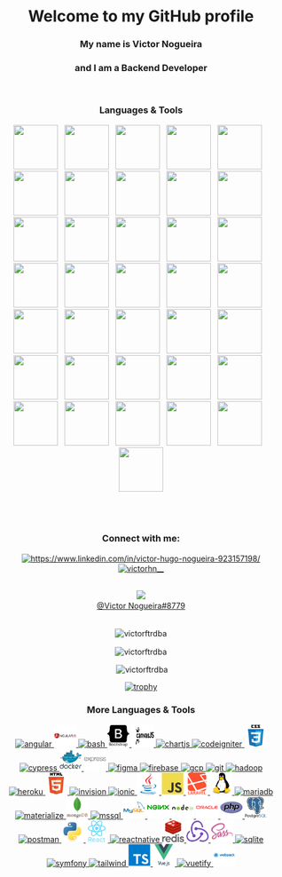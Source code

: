 <div align="center">
<h1>Welcome to my GitHub profile</h1>
<h3>My name is Victor Nogueira</h3>
<h3>and I am a Backend Developer</h3>
<br/>
  
### **Languages & Tools**
  
<img src="https://cdn.jsdelivr.net/gh/devicons/devicon/icons/php/php-original.svg" width="80" height="80" />&nbsp;&nbsp;&nbsp;<img src="https://cdn.jsdelivr.net/gh/devicons/devicon/icons/mysql/mysql-original-wordmark.svg" width="80" height="80" />&nbsp;&nbsp;&nbsp;<img src="https://cdn.jsdelivr.net/gh/devicons/devicon/icons/laravel/laravel-plain-wordmark.svg" 
width="80" height="80" />&nbsp;&nbsp;&nbsp;<img src="https://cdn.jsdelivr.net/gh/devicons/devicon/icons/jquery/jquery-plain-wordmark.svg"  width="80" height="80"/>&nbsp;&nbsp;&nbsp;<img src="https://cdn.jsdelivr.net/gh/devicons/devicon/icons/javascript/javascript-plain.svg" width="80" height="80" />&nbsp;&nbsp;&nbsp;<img src="https://cdn.jsdelivr.net/gh/devicons/devicon/icons/linux/linux-original.svg" width="80" height="80" />&nbsp;&nbsp;&nbsp;<img src="https://cdn.jsdelivr.net/gh/devicons/devicon/icons/git/git-original.svg" width="80" height="80" />&nbsp;&nbsp;&nbsp;<img src="https://cdn.jsdelivr.net/gh/devicons/devicon/icons/gitlab/gitlab-original.svg" width="80" height="80" />&nbsp;&nbsp;&nbsp;<img src="https://cdn.jsdelivr.net/gh/devicons/devicon/icons/redis/redis-plain-wordmark.svg" width="80" height="80" />&nbsp;&nbsp;&nbsp;<img src="https://cdn.jsdelivr.net/gh/devicons/devicon/icons/react/react-original-wordmark.svg" width="80" height="80" />&nbsp;&nbsp;&nbsp;<img src="https://cdn.jsdelivr.net/gh/devicons/devicon/icons/yarn/yarn-original-wordmark.svg" width="80" height="80" />&nbsp;&nbsp;&nbsp;<img src="https://cdn.jsdelivr.net/gh/devicons/devicon/icons/vuetify/vuetify-original.svg" width="80" height="80" />&nbsp;&nbsp;&nbsp;<img src="https://cdn.jsdelivr.net/gh/devicons/devicon/icons/tailwindcss/tailwindcss-original-wordmark.svg" width="80" height="80" />&nbsp;&nbsp;&nbsp;<img src="https://cdn.jsdelivr.net/gh/devicons/devicon/icons/subversion/subversion-original.svg" width="80" height="80" />&nbsp;&nbsp;&nbsp;<img src="https://cdn.jsdelivr.net/gh/devicons/devicon/icons/sass/sass-original.svg" width="80" height="80" />&nbsp;&nbsp;&nbsp;<img src="https://cdn.jsdelivr.net/gh/devicons/devicon/icons/googlecloud/googlecloud-original.svg" width="80" height="80" />&nbsp;&nbsp;&nbsp;<img src="https://cdn.jsdelivr.net/gh/devicons/devicon/icons/docker/docker-original.svg" width="80" height="80" />&nbsp;&nbsp;&nbsp;<img src="https://cdn.jsdelivr.net/gh/devicons/devicon/icons/composer/composer-original.svg" width="80" height="80" />&nbsp;&nbsp;&nbsp;<img src="https://cdn.jsdelivr.net/gh/devicons/devicon/icons/arduino/arduino-original-wordmark.svg" width="80" height="80" />&nbsp;&nbsp;&nbsp;<img src="https://cdn.jsdelivr.net/gh/devicons/devicon/icons/apache/apache-original.svg" width="80" height="80" />&nbsp;&nbsp;&nbsp;<img src="https://cdn.jsdelivr.net/gh/devicons/devicon/icons/nodejs/nodejs-original.svg" width="80" height="80" />&nbsp;&nbsp;&nbsp;<img src="https://cdn.jsdelivr.net/gh/devicons/devicon/icons/phpstorm/phpstorm-original-wordmark.svg" width="80" height="80" />&nbsp;&nbsp;&nbsp;<img src="https://cdn.jsdelivr.net/gh/devicons/devicon/icons/zend/zend-plain-wordmark.svg" width="80" height="80" />&nbsp;&nbsp;&nbsp;<img src="https://cdn.jsdelivr.net/gh/devicons/devicon/icons/vscode/vscode-original-wordmark.svg" width="80" height="80" />&nbsp;&nbsp;&nbsp;<img src="https://cdn.jsdelivr.net/gh/devicons/devicon/icons/vuejs/vuejs-original.svg" width="80" height="80" />&nbsp;&nbsp;&nbsp;<img src="https://cdn.jsdelivr.net/gh/devicons/devicon/icons/typescript/typescript-original.svg" width="80" height="80" />&nbsp;&nbsp;&nbsp;<img src="https://cdn.jsdelivr.net/gh/devicons/devicon/icons/sqlite/sqlite-original-wordmark.svg" width="80" height="80" />&nbsp;&nbsp;&nbsp;<img src="https://cdn.jsdelivr.net/gh/devicons/devicon/icons/sequelize/sequelize-original-wordmark.svg" width="80" height="80" />&nbsp;&nbsp;&nbsp;<img src="https://cdn.jsdelivr.net/gh/devicons/devicon/icons/redux/redux-original.svg" width="80" height="80" />&nbsp;&nbsp;&nbsp;<img src="https://cdn.jsdelivr.net/gh/devicons/devicon/icons/angularjs/angularjs-plain-wordmark.svg" width="80" height="80" />&nbsp;&nbsp;&nbsp;<img src="https://cdn.jsdelivr.net/gh/devicons/devicon/icons/cakephp/cakephp-plain-wordmark.svg" width="80" height="80" />&nbsp;&nbsp;&nbsp;<img src="https://cdn.jsdelivr.net/gh/devicons/devicon/icons/eslint/eslint-original-wordmark.svg" width="80" height="80" />&nbsp;&nbsp;&nbsp;<img src="https://cdn.jsdelivr.net/gh/devicons/devicon/icons/firebase/firebase-plain-wordmark.svg" width="80" height="80" >&nbsp;&nbsp;&nbsp;<img src="https://cdn.jsdelivr.net/gh/devicons/devicon/icons/github/github-original.svg" width="80" height="80" />&nbsp;&nbsp;&nbsp;<img src="https://cdn.jsdelivr.net/gh/devicons/devicon/icons/jira/jira-original-wordmark.svg" width="80" height="80" />&nbsp;&nbsp;&nbsp;<img src="https://cdn.jsdelivr.net/gh/devicons/devicon/icons/debian/debian-plain-wordmark.svg" width="80" height="80" />

<br/><br/>
<h3 align="center">Connect with me:</h3>
<p align="center">
<a href="https://linkedin.com/in/https://www.linkedin.com/in/victor-hugo-nogueira-923157198/" target="blank"><img align="center" src="https://raw.githubusercontent.com/rahuldkjain/github-profile-readme-generator/master/src/images/icons/Social/linked-in-alt.svg" alt="https://www.linkedin.com/in/victor-hugo-nogueira-923157198/" height="30" width="40" /></a>
<a href="https://instagram.com/victorhn__" target="blank"><img align="center" src="https://raw.githubusercontent.com/rahuldkjain/github-profile-readme-generator/master/src/images/icons/Social/instagram.svg" alt="victorhn__" height="30" width="40" /></a>
</p> <br/>
<div>
<img src="https://img.icons8.com/color/30/000000/discord-logo.png"/><br/> <a href="">@Victor Nogueira#8779</a>
</div> <br/>

<p align="center"><img align="center" src="https://github-readme-streak-stats.herokuapp.com/?user=victorftrdba&" alt="victorftrdba" /></p>

<p align="center"><img align="center" src="https://github-readme-stats.vercel.app/api/top-langs?username=victorftrdba&show_icons=true&locale=en&layout=compact" alt="victorftrdba" /></p>

<p align="center">&nbsp;<img align="center" src="https://github-readme-stats.vercel.app/api?username=victorftrdba&show_icons=true&locale=en" alt="victorftrdba" /></p>

[![trophy](https://github-profile-trophy.vercel.app/?username=victorftrdba&theme=onedark&title=MultiLanguage,Joined2020,Commits,Repositories,Stars,Followers)](https://github.com/victorftrdba/github-profile-trophy)

<h3 align="center">More Languages & Tools</h3>
<p align="center"> <a href="https://angular.io" target="_blank" rel="noreferrer"> <img src="https://angular.io/assets/images/logos/angular/angular.svg" alt="angular" width="40" height="40"/> </a> <a href="https://angular.io" target="_blank" rel="noreferrer"> <img src="https://raw.githubusercontent.com/devicons/devicon/master/icons/angularjs/angularjs-original-wordmark.svg" alt="angularjs" width="40" height="40"/> </a> <a href="https://www.gnu.org/software/bash/" target="_blank" rel="noreferrer"> <img src="https://www.vectorlogo.zone/logos/gnu_bash/gnu_bash-icon.svg" alt="bash" width="40" height="40"/> </a> <a href="https://getbootstrap.com" target="_blank" rel="noreferrer"> <img src="https://raw.githubusercontent.com/devicons/devicon/master/icons/bootstrap/bootstrap-plain-wordmark.svg" alt="bootstrap" width="40" height="40"/> </a> <a href="https://canvasjs.com" target="_blank" rel="noreferrer"> <img src="https://raw.githubusercontent.com/Hardik0307/Hardik0307/master/assets/canvasjs-charts.svg" alt="canvasjs" width="40" height="40"/> </a> <a href="https://www.chartjs.org" target="_blank" rel="noreferrer"> <img src="https://www.chartjs.org/media/logo-title.svg" alt="chartjs" width="40" height="40"/> </a> <a href="https://codeigniter.com" target="_blank" rel="noreferrer"> <img src="https://cdn.worldvectorlogo.com/logos/codeigniter.svg" alt="codeigniter" width="40" height="40"/> </a> <a href="https://www.w3schools.com/css/" target="_blank" rel="noreferrer"> <img src="https://raw.githubusercontent.com/devicons/devicon/master/icons/css3/css3-original-wordmark.svg" alt="css3" width="40" height="40"/> </a> <a href="https://www.cypress.io" target="_blank" rel="noreferrer"> <img src="https://raw.githubusercontent.com/simple-icons/simple-icons/6e46ec1fc23b60c8fd0d2f2ff46db82e16dbd75f/icons/cypress.svg" alt="cypress" width="40" height="40"/> </a> <a href="https://www.docker.com/" target="_blank" rel="noreferrer"> <img src="https://raw.githubusercontent.com/devicons/devicon/master/icons/docker/docker-original-wordmark.svg" alt="docker" width="40" height="40"/> </a> <a href="https://expressjs.com" target="_blank" rel="noreferrer"> <img src="https://raw.githubusercontent.com/devicons/devicon/master/icons/express/express-original-wordmark.svg" alt="express" width="40" height="40"/> </a> <a href="https://www.figma.com/" target="_blank" rel="noreferrer"> <img src="https://www.vectorlogo.zone/logos/figma/figma-icon.svg" alt="figma" width="40" height="40"/> </a> <a href="https://firebase.google.com/" target="_blank" rel="noreferrer"> <img src="https://www.vectorlogo.zone/logos/firebase/firebase-icon.svg" alt="firebase" width="40" height="40"/> </a> <a href="https://cloud.google.com" target="_blank" rel="noreferrer"> <img src="https://www.vectorlogo.zone/logos/google_cloud/google_cloud-icon.svg" alt="gcp" width="40" height="40"/> </a> <a href="https://git-scm.com/" target="_blank" rel="noreferrer"> <img src="https://www.vectorlogo.zone/logos/git-scm/git-scm-icon.svg" alt="git" width="40" height="40"/> </a> <a href="https://hadoop.apache.org/" target="_blank" rel="noreferrer"> <img src="https://www.vectorlogo.zone/logos/apache_hadoop/apache_hadoop-icon.svg" alt="hadoop" width="40" height="40"/> </a> <a href="https://heroku.com" target="_blank" rel="noreferrer"> <img src="https://www.vectorlogo.zone/logos/heroku/heroku-icon.svg" alt="heroku" width="40" height="40"/> </a> <a href="https://www.w3.org/html/" target="_blank" rel="noreferrer"> <img src="https://raw.githubusercontent.com/devicons/devicon/master/icons/html5/html5-original-wordmark.svg" alt="html5" width="40" height="40"/> </a> <a href="https://www.invisionapp.com/" target="_blank" rel="noreferrer"> <img src="https://www.vectorlogo.zone/logos/invisionapp/invisionapp-icon.svg" alt="invision" width="40" height="40"/> </a> <a href="https://ionicframework.com" target="_blank" rel="noreferrer"> <img src="https://upload.wikimedia.org/wikipedia/commons/d/d1/Ionic_Logo.svg" alt="ionic" width="40" height="40"/> </a> <a href="https://www.java.com" target="_blank" rel="noreferrer"> <img src="https://raw.githubusercontent.com/devicons/devicon/master/icons/java/java-original.svg" alt="java" width="40" height="40"/> </a> <a href="https://developer.mozilla.org/en-US/docs/Web/JavaScript" target="_blank" rel="noreferrer"> <img src="https://raw.githubusercontent.com/devicons/devicon/master/icons/javascript/javascript-original.svg" alt="javascript" width="40" height="40"/> </a> <a href="https://laravel.com/" target="_blank" rel="noreferrer"> <img src="https://raw.githubusercontent.com/devicons/devicon/master/icons/laravel/laravel-plain-wordmark.svg" alt="laravel" width="40" height="40"/> </a> <a href="https://www.linux.org/" target="_blank" rel="noreferrer"> <img src="https://raw.githubusercontent.com/devicons/devicon/master/icons/linux/linux-original.svg" alt="linux" width="40" height="40"/> </a> <a href="https://mariadb.org/" target="_blank" rel="noreferrer"> <img src="https://www.vectorlogo.zone/logos/mariadb/mariadb-icon.svg" alt="mariadb" width="40" height="40"/> </a> <a href="https://materializecss.com/" target="_blank" rel="noreferrer"> <img src="https://raw.githubusercontent.com/prplx/svg-logos/5585531d45d294869c4eaab4d7cf2e9c167710a9/svg/materialize.svg" alt="materialize" width="40" height="40"/> </a> <a href="https://www.mongodb.com/" target="_blank" rel="noreferrer"> <img src="https://raw.githubusercontent.com/devicons/devicon/master/icons/mongodb/mongodb-original-wordmark.svg" alt="mongodb" width="40" height="40"/> </a> <a href="https://www.microsoft.com/en-us/sql-server" target="_blank" rel="noreferrer"> <img src="https://www.svgrepo.com/show/303229/microsoft-sql-server-logo.svg" alt="mssql" width="40" height="40"/> </a> <a href="https://www.mysql.com/" target="_blank" rel="noreferrer"> <img src="https://raw.githubusercontent.com/devicons/devicon/master/icons/mysql/mysql-original-wordmark.svg" alt="mysql" width="40" height="40"/> </a> <a href="https://www.nginx.com" target="_blank" rel="noreferrer"> <img src="https://raw.githubusercontent.com/devicons/devicon/master/icons/nginx/nginx-original.svg" alt="nginx" width="40" height="40"/> </a> <a href="https://nodejs.org" target="_blank" rel="noreferrer"> <img src="https://raw.githubusercontent.com/devicons/devicon/master/icons/nodejs/nodejs-original-wordmark.svg" alt="nodejs" width="40" height="40"/> </a> <a href="https://www.oracle.com/" target="_blank" rel="noreferrer"> <img src="https://raw.githubusercontent.com/devicons/devicon/master/icons/oracle/oracle-original.svg" alt="oracle" width="40" height="40"/> </a> <a href="https://www.php.net" target="_blank" rel="noreferrer"> <img src="https://raw.githubusercontent.com/devicons/devicon/master/icons/php/php-original.svg" alt="php" width="40" height="40"/> </a> <a href="https://www.postgresql.org" target="_blank" rel="noreferrer"> <img src="https://raw.githubusercontent.com/devicons/devicon/master/icons/postgresql/postgresql-original-wordmark.svg" alt="postgresql" width="40" height="40"/> </a> <a href="https://postman.com" target="_blank" rel="noreferrer"> <img src="https://www.vectorlogo.zone/logos/getpostman/getpostman-icon.svg" alt="postman" width="40" height="40"/> </a> <a href="https://www.python.org" target="_blank" rel="noreferrer"> <img src="https://raw.githubusercontent.com/devicons/devicon/master/icons/python/python-original.svg" alt="python" width="40" height="40"/> </a> <a href="https://reactjs.org/" target="_blank" rel="noreferrer"> <img src="https://raw.githubusercontent.com/devicons/devicon/master/icons/react/react-original-wordmark.svg" alt="react" width="40" height="40"/> </a> <a href="https://reactnative.dev/" target="_blank" rel="noreferrer"> <img src="https://reactnative.dev/img/header_logo.svg" alt="reactnative" width="40" height="40"/> </a> <a href="https://redis.io" target="_blank" rel="noreferrer"> <img src="https://raw.githubusercontent.com/devicons/devicon/master/icons/redis/redis-original-wordmark.svg" alt="redis" width="40" height="40"/> </a> <a href="https://redux.js.org" target="_blank" rel="noreferrer"> <img src="https://raw.githubusercontent.com/devicons/devicon/master/icons/redux/redux-original.svg" alt="redux" width="40" height="40"/> </a> <a href="https://sass-lang.com" target="_blank" rel="noreferrer"> <img src="https://raw.githubusercontent.com/devicons/devicon/master/icons/sass/sass-original.svg" alt="sass" width="40" height="40"/> </a> <a href="https://www.sqlite.org/" target="_blank" rel="noreferrer"> <img src="https://www.vectorlogo.zone/logos/sqlite/sqlite-icon.svg" alt="sqlite" width="40" height="40"/> </a> <a href="https://symfony.com" target="_blank" rel="noreferrer"> <img src="https://symfony.com/logos/symfony_black_03.svg" alt="symfony" width="40" height="40"/> </a> <a href="https://tailwindcss.com/" target="_blank" rel="noreferrer"> <img src="https://www.vectorlogo.zone/logos/tailwindcss/tailwindcss-icon.svg" alt="tailwind" width="40" height="40"/> </a> <a href="https://www.typescriptlang.org/" target="_blank" rel="noreferrer"> <img src="https://raw.githubusercontent.com/devicons/devicon/master/icons/typescript/typescript-original.svg" alt="typescript" width="40" height="40"/> </a> <a href="https://vuejs.org/" target="_blank" rel="noreferrer"> <img src="https://raw.githubusercontent.com/devicons/devicon/master/icons/vuejs/vuejs-original-wordmark.svg" alt="vuejs" width="40" height="40"/> </a> <a href="https://vuetifyjs.com/en/" target="_blank" rel="noreferrer"> <img src="https://bestofjs.org/logos/vuetify.svg" alt="vuetify" width="40" height="40"/> </a> <a href="https://webpack.js.org" target="_blank" rel="noreferrer"> <img src="https://raw.githubusercontent.com/devicons/devicon/d00d0969292a6569d45b06d3f350f463a0107b0d/icons/webpack/webpack-original-wordmark.svg" alt="webpack" width="40" height="40"/> </a> </p>


</div>
